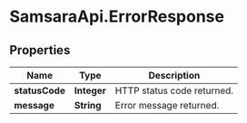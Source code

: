 # SamsaraApi.ErrorResponse

## Properties
Name | Type | Description
------------ | ------------- | -------------
**statusCode** | **Integer** | HTTP status code returned.
**message** | **String** | Error message returned.


